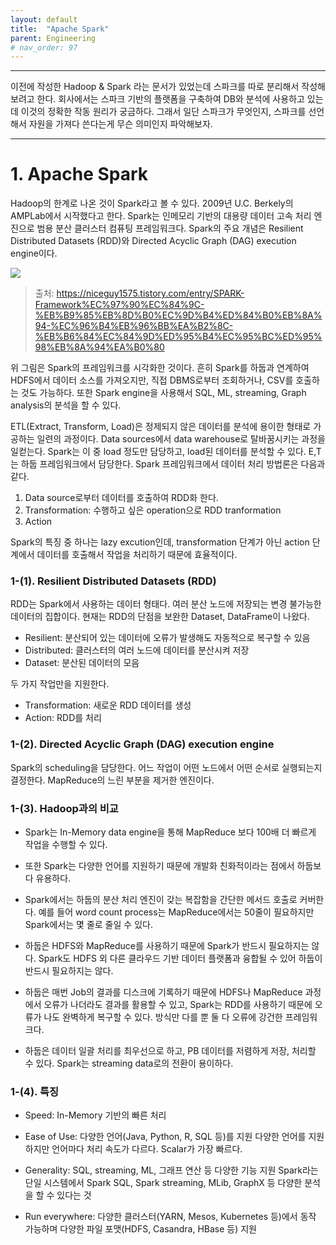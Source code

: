 ```yaml
---
layout: default
title:  "Apache Spark"
parent: Engineering
# nav_order: 97
---
```


***

이전에 작성한 Hadoop & Spark 라는 문서가 있었는데 스파크를 따로 분리해서 작성해보려고 한다. 회사에서는 스파크 기반의 플랫폼을 구축하여 DB와 분석에 사용하고 있는데 이것의 정확한 작동 원리가 궁금하다. 그래서 일단 스파크가 무엇인지, 스파크를 선언해서 자원을 가져다 쓴다는게 무슨 의미인지 파악해보자.


***

# 1. Apache Spark

Hadoop의 한계로 나온 것이 Spark라고 볼 수 있다. 2009년 U.C. Berkely의 AMPLab에서 시작했다고 한다. Spark는 인메모리 기반의 대용량 데이터 고속 처리 엔진으로 범용 분산 클러스터 컴퓨팅 프레임워크다. Spark의 주요 개념은 Resilient Distributed Datasets (RDD)와 Directed Acyclic Graph (DAG) execution engine이다.

![](https://s-seo.github.io/assets/images/post_spark_6.PNG) 
> 출처: <https://niceguy1575.tistory.com/entry/SPARK-Framework%EC%97%90%EC%84%9C-%EB%B9%85%EB%8D%B0%EC%9D%B4%ED%84%B0%EB%8A%94-%EC%96%B4%EB%96%BB%EA%B2%8C-%EB%B6%84%EC%84%9D%ED%95%B4%EC%95%BC%ED%95%98%EB%8A%94%EA%B0%80>

위 그림은 Spark의 프레임워크를 시각화한 것이다. 흔히 Spark를 하둡과 연계하여 HDFS에서 데이터 소스를 가져오지만, 직접 DBMS로부터 조회하거나, CSV를 호출하는 것도 가능하다. 또한 Spark engine을 사용해서 SQL, ML, streaming, Graph analysis의 분석을 할 수 있다.

ETL(Extract, Transform, Load)은 정제되지 않은 데이터를 분석에 용이한 형태로 가공하는 일련의 과정이다. Data sources에서 data warehouse로 탈바꿈시키는 과정을 일컫는다. Spark는 이 중 load 정도만 담당하고, load된 데이터를 분석할 수 있다. E,T는 하둡 프레임워크에서 담당한다. Spark 프레임워크에서 데이터 처리 방법론은 다음과 같다.

1. Data source로부터 데이터를 호출하여 RDD화 한다.
2. Transformation: 수행하고 싶은 operation으로 RDD tranformation
3. Action

Spark의 특징 중 하나는 lazy excution인데, transformation 단계가 아닌 action 단계에서 데이터를 호출해서 작업을 처리하기 때문에 효율적이다.




### 1-(1). Resilient Distributed Datasets (RDD)

RDD는 Spark에서 사용하는 데이터 형태다. 여러 분산 노드에 저장되는 변경 불가능한 데이터의 집합이다. 현재는 RDD의 단점을 보완한 Dataset, DataFrame이 나왔다.

- Resilient: 분산되어 있는 데이터에 오류가 발생해도 자동적으로 복구할 수 있음
- Distributed: 클러스터의 여러 노드에 데이터를 분산시켜 저장
- Dataset: 분산된 데이터의 모음


두 가지 작업만을 지원한다. 
- Transformation: 새로운 RDD 데이터를 생성
- Action: RDD를 처리


### 1-(2). Directed Acyclic Graph (DAG) execution engine

Spark의 scheduling을 담당한다. 어느 작업이 어떤 노드에서 어떤 순서로 실행되는지 결정한다. MapReduce의 느린 부분을 제거한 엔진이다. 



### 1-(3). Hadoop과의 비교

- Spark는 In-Memory data engine을 통해 MapReduce 보다 100배 더 빠르게 작업을 수행할 수 있다.

- 또한 Spark는 다양한 언어를 지원하기 때문에 개발화 친화적이라는 점에서 하둡보다 유용하다. 

- Spark에서는 하둡의 분산 처리 엔진이 갖는 복잡함을 간단한 메서드 호출로 커버한다. 예를 들어 word count process는 MapReduce에서는 50줄이 필요하지만 Spark에서는 몇 줄로 줄일 수 있다.

- 하둡은 HDFS와 MapReduce를 사용하기 때문에 Spark가 반드시 필요하지는 않다. Spark도 HDFS 외 다른 클라우드 기반 데이터 플랫폼과 융합될 수 있어 하둡이 반드시 필요하지는 않다. 

- 하둡은 매번 Job의 결과를 디스크에 기록하기 때문에 HDFS나 MapReduce 과정에서 오류가 나더라도 결과를 활용할 수 있고, Spark는 RDD를 사용하기 때문에 오류가 나도 완벽하게 복구할 수 있다. 방식만 다를 뿐 둘 다 오류에 강건한 프레임워크다.

- 하둡은 데이터 일괄 처리를 최우선으로 하고, PB 데이터를 저렴하게 저장, 처리할 수 있다. Spark는 streaming data로의 전환이 용이하다.



### 1-(4). 특징
- Speed: In-Memory 기반의 빠른 처리

- Ease of Use: 다양한 언어(Java, Python, R, SQL 등)를 지원
다양한 언어를 지원하지만 언어마다 처리 속도가 다르다. Scalar가 가장 빠르다.

- Generality: SQL, streaming, ML, 그래프 연산 등 다양한 기능 지원
Spark라는 단일 시스템에서 Spark SQL, Spark streaming, MLib, GraphX 등 다양한 분석을 할 수 있다는 것

- Run everywhere: 다양한 클러스터(YARN, Mesos, Kubernetes 등)에서 동작 가능하며 다양한 파일 포맷(HDFS, Casandra, HBase 등) 지원
